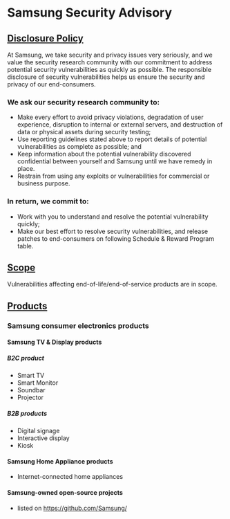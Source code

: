 # Samsung Security Advisory


## [Disclosure Policy](docs/DISCLOSURE.md)

At Samsung, we take security and privacy issues very seriously, and we value the security research community with our commitment to address potential security vulnerabilities as quickly as possible. The responsible disclosure of security vulnerabilities helps us ensure the security and privacy of our end-consumers.

### We ask our security research community to:
* Make every effort to avoid privacy violations, degradation of user experience, disruption to internal or external servers, and destruction of data or physical assets during security testing;
* Use reporting guidelines stated above to report details of potential vulnerabilities as complete as possible; and
* Keep information about the potential vulnerability discovered confidential between yourself and Samsung until we have remedy in place.
* Restrain from using any exploits or vulnerabilities for commercial or business purpose.

### In return, we commit to:
* Work with you to understand and resolve the potential vulnerability quickly;
* Make our best effort to resolve security vulnerabilities, and release patches to end-consumers on following Schedule & Reward Program table.


## [Scope](docs/SCOPE.md)
Vulnerabilities affecting end-of-life/end-of-service products are in scope.


## [Products](docs/PRODUCT.md)

### Samsung consumer electronics products

#### Samsung TV & Display products
##### B2C product
* Smart TV
* Smart Monitor
* Soundbar
* Projector
##### B2B products
* Digital signage
* Interactive display
* Kiosk

#### Samsung Home Appliance products
* Internet-connected home appliances

#### Samsung-owned open-source projects
* listed on https://github.com/Samsung/
